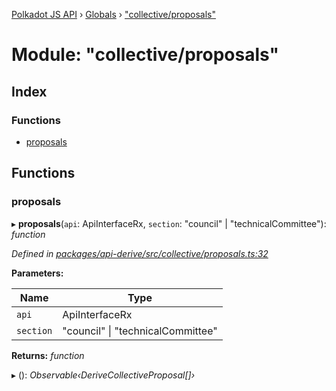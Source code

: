 [Polkadot JS API](../README.md) › [Globals](../globals.md) › ["collective/proposals"](_collective_proposals_.md)

# Module: "collective/proposals"

## Index

### Functions

* [proposals](_collective_proposals_.md#proposals)

## Functions

###  proposals

▸ **proposals**(`api`: ApiInterfaceRx, `section`: "council" | "technicalCommittee"): *function*

*Defined in [packages/api-derive/src/collective/proposals.ts:32](https://github.com/polkadot-js/api/blob/0ad146c607/packages/api-derive/src/collective/proposals.ts#L32)*

**Parameters:**

Name | Type |
------ | ------ |
`api` | ApiInterfaceRx |
`section` | "council" &#124; "technicalCommittee" |

**Returns:** *function*

▸ (): *Observable‹DeriveCollectiveProposal[]›*
